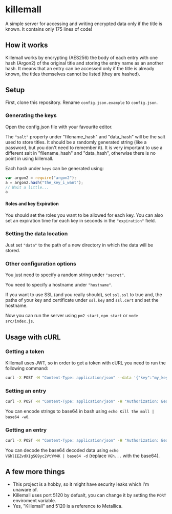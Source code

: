# killemall
A simple server for accessing and writing encrypted data only if the title is known. It contains only 175 lines of code!

## How it works
Killemall works by encrypting (AES256) the body of each entry with one hash (Argon2) of the original title and storing the entry name as an another hash. It means that an entry can be accessed only if the title is already known, the titles themselves cannot be listed (they are hashed).

## Setup
First, clone this repository. Rename `config.json.example` to `config.json`.

### Generating the keys
Open the config.json file with your favourite editor.

The `"salt"` property under "filename_hash" and "data_hash" will be the salt used to store titles. It should be a randomly generated string (like a password, but you don't need to remember it). It is very important to use a different salt in "filename_hash" and "data_hash", otherwise there is no point in using killemall.

Each hash under `keys` can be generated using:
```javascript
var argon2 = require("argon2");
a = argon2.hash("the_key_i_want");
// Wait a little...
a
```

#### Roles and key Expiration
You should set the roles you want to be allowed for each key. You can also set an expiration time for each key in seconds in the `"expiration"` field.

### Setting the data location
Just set `"data"` to the path of a new directory in which the data will be stored.

### Other configuration options
You just need to specify a random string under `"secret"`.

You need to specify a hostname under `"hostname"`.

If you want to use SSL (and you really should), set `ssl.ssl` to true and, the paths of your key and certificate under `ssl.key` and `ssl.cert` and set the hostname.

Now you can run the server using `pm2 start`, `npm start` or `node src/index.js`.
## Usage with cURL
### Getting a token
Killemall uses JWT, so in order to get a token with cURL you need to run the following command:
```bash
curl -X POST -H "Content-Type: application/json" --data '{"key":"my_key"}' http://localhost:5120/conn
```
### Setting an entry
```bash
curl -X POST -H "Content-Type: application/json" -H "Authorization: Bearer <my_token>" http://localhost:5120/set --data  '{"title":"<entry_title>","body":"<base64_encoded_body>"}'
```
You can encode strings to base64 in bash using `echo Kill the mall | base64 -w0`.

### Getting an entry
```bash
curl -X POST -H "Content-Type: application/json" -H "Authorization: Bearer <my_token>" http://localhost:5120/get --data '{"title":"<entry_title>"}'
```
You can decode the base64 decoded data using `echo VGhlIEZvdXIgSG9yc2VtYW4K | base64 -d` (replace `VGh...` with the base64).

## A few more things
- This project is a hobby, so it might have security leaks which I'm unaware of.
- Killemall uses port 5120 by defualt, you can change it by setting the `PORT` enviroment variable.
- Yes, "Killemall" and 5120 is a reference to Metallica.
